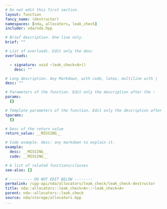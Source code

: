 ```yaml
---
# Do not edit this first section
layout: function
fancy_name: (destructor)
namespaces: [nda, allocators, leak_check]
includer: nda/nda.hpp

# Brief description. One line only.
brief: ""

# List of overloads. Edit only the desc
overloads:

  - signature: void ~leak_check<A>()
    desc: ""

# Long description. Any Markdown, with code, latex, multiline with |
desc: ""

# Parameters of the function. Edit only the description after the :
params:
  {}

# Template parameters of the function. Edit only the description after the :
tparams:
  {}

# Desc of the return value
return_value: __MISSING__

# Code example. desc: any markdown to explain it.
example:
  desc: __MISSING__
  code: __MISSING__

# A list of related functions/classes
see-also: []

# ---------- DO NOT EDIT BELOW --------
permalink: /cpp-api/nda/allocators/leak_check/leak_check-destructor
title: nda::allocators::leak_check<A>::~leak_check<A>
parent: nda::allocators::leak_check
source: nda/storage/allocators.hpp
...
```



